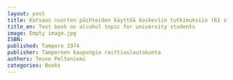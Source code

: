 ```yaml
---
layout: post
title: Katsaus nuorten päihteiden käyttöä koskeviin tutkimuksiin (61 s.)
title_en: Text book on alcohol topic for university students
image: Empty image.jpg
ISBN: 
published: Tampere 1974  
publisher: Tampereen kaupungin raittiuslautakunta
authors: Teuvo Peltoniemi
categories: Books
---
```

